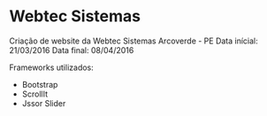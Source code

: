 # Webtec Sistemas
Criação de website da Webtec Sistemas Arcoverde - PE
Data inícial: 21/03/2016
Data final: 08/04/2016

Frameworks utilizados:
 - Bootstrap
 - ScrollIt
 - Jssor Slider
 
